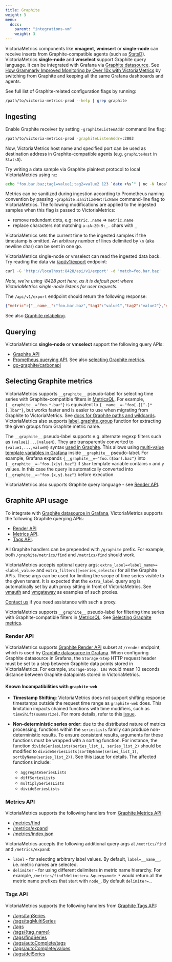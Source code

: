 ```yaml
---
title: Graphite
weight: 3
menu:
  docs:
    parent: "integrations-vm"
    weight: 3
---
```


VictoriaMetrics components like **vmagent**, **vminsert** or **single-node** can receive inserts from Graphite-compatible agents (such as [StatsD](https://github.com/etsy/statsd)).
VictoriaMetrics **single-node** and **vmselect** support Graphite query language. It can be integrated with Grafana via [Graphite datasource](https://grafana.com/docs/grafana/latest/datasources/graphite/).
See [How Grammarly Improved Monitoring by Over 10x with VictoriaMetrics](https://www.grammarly.com/blog/engineering/monitoring-with-victoriametrics/)
by switching from Graphite and keeping all the same Grafana dashboards and agents.

See full list of Graphite-related configuration flags by running:
```bash
/path/to/victoria-metrics-prod --help | grep graphite
```

## Ingesting

Enable Graphite receiver by setting `-graphiteListenAddr` command line flag:
```bash
/path/to/victoria-metrics-prod -graphiteListenAddr=:2003
```

Now, VictoriaMetrics host name and specified port can be used as destination address in Graphite-compatible agents
(e.g.  `graphiteHost`  in `StatsD`).

Try writing a data sample via Graphite plaintext protocol to local VictoriaMetrics using `nc`:
```bash
echo "foo.bar.baz;tag1=value1;tag2=value2 123 `date +%s`" | nc -N localhost 2003
```

Metrics can be sanitized during ingestion according to Prometheus naming convention by passing `-graphite.sanitizeMetricName` command-line flag
to VictoriaMetrics. The following modifications are applied to the ingested samples when this flag is passed to VictoriaMetrics:
* remove redundant dots, e.g: `metric..name` => `metric.name`
* replace characters not matching `a-zA-Z0-9:_.` chars with `_`

VictoriaMetrics sets the current time to the ingested samples if the timestamp is omitted.
An arbitrary number of lines delimited by `\n` (aka newline char) can be sent in one go.

VictoriaMetrics single-node or vmselect can read the ingested data back.
Try reading the data via [/api/v1/export](https://docs.victoriametrics.com/#how-to-export-data-in-json-line-format) endpoint:
```bash
curl -G 'http://localhost:8428/api/v1/export' -d 'match=foo.bar.baz'
```
_Note, we're using :8428 port here, as it is default port where VictoriaMetrics single-node listens for user requests._

The `/api/v1/export` endpoint should return the following response:
```json
{"metric":{"__name__":"foo.bar.baz","tag1":"value1","tag2":"value2"},"values":[123],"timestamps":[1560277406000]}
```

See also [Graphite relabeling](https://docs.victoriametrics.com/vmagent/#graphite-relabeling).

## Querying

VictoriaMetrics **single-node** or **vmselect** support the following query APIs:
* [Graphite API](#graphite-api-usage)
* [Prometheus querying API](https://docs.victoriametrics.com#prometheus-querying-api-usage). See also [selecting Graphite metrics](#selecting-graphite-metrics).
* [go-graphite/carbonapi](https://github.com/go-graphite/carbonapi/blob/main/cmd/carbonapi/carbonapi.example.victoriametrics.yaml)

## Selecting Graphite metrics

VictoriaMetrics supports `__graphite__` pseudo-label for selecting time series with Graphite-compatible filters in [MetricsQL](https://docs.victoriametrics.com/metricsql/).
For example, `{__graphite__="foo.*.bar"}` is equivalent to `{__name__=~"foo[.][^.]*[.]bar"}`, but works faster and is easier 
to use when migrating from Graphite to VictoriaMetrics. See [docs for Graphite paths and wildcards](https://graphite.readthedocs.io/en/latest/render_api.html#paths-and-wildcards).
VictoriaMetrics also supports [label_graphite_group](https://docs.victoriametrics.com/metricsql/#label_graphite_group) 
function for extracting the given groups from Graphite metric name.

The `__graphite__` pseudo-label supports e.g. alternate regexp filters such as `(value1|...|valueN)`.
They are transparently converted to `{value1,...,valueN}` syntax [used in Graphite](https://graphite.readthedocs.io/en/latest/render_api.html#paths-and-wildcards). 
This allows using [multi-value template variables in Grafana](https://grafana.com/docs/grafana/latest/variables/formatting-multi-value-variables/) 
inside `__graphite__` pseudo-label. For example, Grafana expands `{__graphite__=~"foo.($bar).baz"}` into `{__graphite__=~"foo.(x|y).baz"}` 
if `$bar` template variable contains `x` and `y` values. In this case the query is automatically converted 
into `{__graphite__=~"foo.{x,y}.baz"}` before execution.

VictoriaMetrics also supports Graphite query language - see [Render API](#render-api).

## Graphite API usage

To integrate with [Graphite datasource in Grafana](https://grafana.com/docs/grafana/latest/datasources/graphite/),
VictoriaMetrics supports the following Graphite querying APIs:
* [Render API](#render-api)
* [Metrics API](#metrics-api).
* [Tags API](#tags-api).

All Graphite handlers can be prepended with `/graphite` prefix. For example, both `/graphite/metrics/find` and `/metrics/find` should work.

VictoriaMetrics accepts optional query args: `extra_label=<label_name>=<label_value>` and `extra_filters[]=series_selector`
for all the Graphite APIs. These args can be used for limiting the scope of time series visible to the given tenant.
It is expected that the `extra_label` query arg is automatically set by auth proxy sitting in front of VictoriaMetrics.
See [vmauth](https://docs.victoriametrics.com/vmauth/) and [vmgateway](https://docs.victoriametrics.com/vmgateway/) as examples of such proxies.

[Contact us](mailto:sales@victoriametrics.com) if you need assistance with such a proxy.

VictoriaMetrics supports `__graphite__` pseudo-label for filtering time series with Graphite-compatible filters 
in [MetricsQL](https://docs.victoriametrics.com/metricsql/). See [Selecting Graphite metrics](#selecting-graphite-metrics).

### Render API

VictoriaMetrics supports [Graphite Render API](https://graphite.readthedocs.io/en/stable/render_api.html) subset
at `/render` endpoint, which is used by [Graphite datasource in Grafana](https://grafana.com/docs/grafana/latest/datasources/graphite/).
When configuring Graphite datasource in Grafana, the `Storage-Step` HTTP request header must be set to a step between Graphite data points
stored in VictoriaMetrics. For example, `Storage-Step: 10s` would mean 10 seconds distance between Graphite datapoints stored in VictoriaMetrics.

#### Known Incompatibilities with `graphite-web`

- **Timestamp Shifting**: VictoriaMetrics does not support shifting response timestamps outside the request time range 
  as `graphite-web` does. This limitation impacts chained functions with time modifiers, such as `timeShift(summarize)`. 
  For more details, refer to this [issue](https://github.com/VictoriaMetrics/VictoriaMetrics/issues/2969).

- **Non-deterministic series order**: due to the distributed nature of metrics processing, functions within the `seriesLists`
  family can produce non-deterministic results. To ensure consistent results, arguments for these functions must be 
  wrapped with a sorting function. For instance, the function `divideSeriesLists(series_list_1, series_list_2)` 
  should be modified to `divideSeriesLists(sortByName(series_list_1), sortByName(series_list_2))`.
  See this [issue](https://github.com/VictoriaMetrics/VictoriaMetrics/issues/5810) for details.
  The affected functions include:
  - `aggregateSeriesLists`
  - `diffSeriesLists`
  - `multiplySeriesLists`
  - `divideSeriesLists`

### Metrics API

VictoriaMetrics supports the following handlers from [Graphite Metrics API](https://graphite-api.readthedocs.io/en/latest/api.html#the-metrics-api):
* [/metrics/find](https://graphite-api.readthedocs.io/en/latest/api.html#metrics-find)
* [/metrics/expand](https://graphite-api.readthedocs.io/en/latest/api.html#metrics-expand)
* [/metrics/index.json](https://graphite-api.readthedocs.io/en/latest/api.html#metrics-index-json)

VictoriaMetrics accepts the following additional query args at `/metrics/find` and `/metrics/expand`:
* `label` - for selecting arbitrary label values. By default, `label=__name__`, i.e. metric names are selected.
* `delimiter` - for using different delimiters in metric name hierarchy. For example, `/metrics/find?delimiter=_&query=node_*`
  would return all the metric name prefixes that start with `node_`. By default `delimiter=.`.

### Tags API

VictoriaMetrics supports the following handlers from [Graphite Tags API](https://graphite.readthedocs.io/en/stable/tags.html):

* [/tags/tagSeries](https://graphite.readthedocs.io/en/stable/tags.html#adding-series-to-the-tagdb)
* [/tags/tagMultiSeries](https://graphite.readthedocs.io/en/stable/tags.html#adding-series-to-the-tagdb)
* [/tags](https://graphite.readthedocs.io/en/stable/tags.html#exploring-tags)
* [/tags/{tag_name}](https://graphite.readthedocs.io/en/stable/tags.html#exploring-tags)
* [/tags/findSeries](https://graphite.readthedocs.io/en/stable/tags.html#exploring-tags)
* [/tags/autoComplete/tags](https://graphite.readthedocs.io/en/stable/tags.html#auto-complete-support)
* [/tags/autoComplete/values](https://graphite.readthedocs.io/en/stable/tags.html#auto-complete-support)
* [/tags/delSeries](https://graphite.readthedocs.io/en/stable/tags.html#removing-series-from-the-tagdb)
